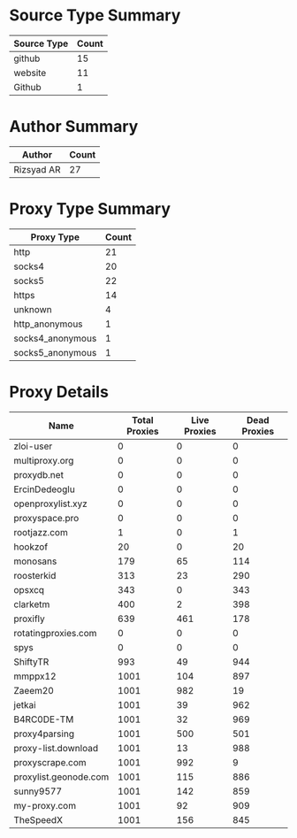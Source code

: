 # Source Type Summary

| Source Type | Count |
|-------------|-------|
| github | 15 |
| website | 11 |
| Github | 1 |


# Author Summary

| Author | Count |
|--------|-------|
| Rizsyad AR | 27 |


# Proxy Type Summary

| Proxy Type | Count |
|------------|-------|
| http | 21 |
| socks4 | 20 |
| socks5 | 22 |
| https | 14 |
| unknown | 4 |
| http_anonymous | 1 |
| socks4_anonymous | 1 |
| socks5_anonymous | 1 |


# Proxy Details

| Name | Total Proxies | Live Proxies | Dead Proxies |
|------|---------------|--------------|---------------|
| zloi-user | 0 | 0 | 0 |
| multiproxy.org | 0 | 0 | 0 |
| proxydb.net | 0 | 0 | 0 |
| ErcinDedeoglu | 0 | 0 | 0 |
| openproxylist.xyz | 0 | 0 | 0 |
| proxyspace.pro | 0 | 0 | 0 |
| rootjazz.com | 1 | 0 | 1 |
| hookzof | 20 | 0 | 20 |
| monosans | 179 | 65 | 114 |
| roosterkid | 313 | 23 | 290 |
| opsxcq | 343 | 0 | 343 |
| clarketm | 400 | 2 | 398 |
| proxifly | 639 | 461 | 178 |
| rotatingproxies.com | 0 | 0 | 0 |
| spys | 0 | 0 | 0 |
| ShiftyTR | 993 | 49 | 944 |
| mmppx12 | 1001 | 104 | 897 |
| Zaeem20 | 1001 | 982 | 19 |
| jetkai | 1001 | 39 | 962 |
| B4RC0DE-TM | 1001 | 32 | 969 |
| proxy4parsing | 1001 | 500 | 501 |
| proxy-list.download | 1001 | 13 | 988 |
| proxyscrape.com | 1001 | 992 | 9 |
| proxylist.geonode.com | 1001 | 115 | 886 |
| sunny9577 | 1001 | 142 | 859 |
| my-proxy.com | 1001 | 92 | 909 |
| TheSpeedX | 1001 | 156 | 845 |
